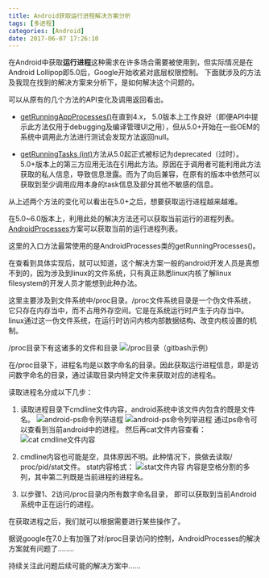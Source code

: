 ```yaml
---
title: Android获取运行进程解决方案分析
tags: [多进程]
categories: [Android]
date: 2017-06-07 17:26:10
---
```


在Android中获取**运行进程**这种需求在许多场合需要被使用到，但实际情况是在Android Lollipop即5.0后，Google开始收紧对底层权限控制。
下面就涉及的方法及我现在找到的解决方案来分析下，是如何解决这个问题的。

<!-- more -->

可以从原有的几个方法的API变化及调用返回看出。
- [getRunningAppProcesses()](https://developer.android.com/reference/android/app/ActivityManager.html#getRunningAppProcesses%28%29)在直到4.x， 5.0版本上工作良好（即便API中提示此方法仅用于debugging及编译管理UI之用），但从5.0+开始在一些OEM的系统中调用此方法进行测试会发现方法返回null。

- [getRunningTasks (int)](https://developer.android.com/reference/android/app/ActivityManager.html#getRunningTasks%28int%29)方法从5.0起正式被标记为deprecated（过时）。5.0+版本上的第三方应用无法在引用此方法。原因在于调用者可能利用此方法获取的私人信息，导致信息泄露。而为了向后兼容，在原有的版本中依然可以获取到至少调用应用本身的task信息及部分其他不敏感的信息。

从上述两个方法的变化可以看出在5.0+之后，想要获取运行进程越来越难。

在5.0~6.0版本上，利用此处的解决方法还可以获取当前运行的进程列表。
[AndroidProcesses](https://github.com/jaredrummler/AndroidProcesses "github地址")方案可以获取当前的运行进程列表。

这里的入口方法最常使用的是AndroidProcesses类的getRunningProcesses()。

在查看到具体实现后，就可以知道，这个解决方案一般的android开发人员是真想不到的，因为涉及到linux的文件系统，只有真正熟悉linux内核了解linux filesystem的开发人员才能想到此种办法。

这里主要涉及到文件系统中/proc目录。/proc文件系统目录是一个伪文件系统，它只存在内存当中，而不占用外存空间。它是在系统运行时产生于内存当中。linux通过这一伪文件系统，在运行时访问内核内部数据结构、改变内核设置的机制。

/proc目录下有这诸多的文件和目录
![/proc目录（gitbash示例）](/images/get-running-processes-above-android-lollipop/dir_proc.png)

在/proc目录下，进程名均是以数字命名的目录。因此获取运行进程信息，即是访问数字命名的目录，通过读取目录内特定文件来获取对应的进程名。

读取进程名分成以下几步：

 1. 读取进程目录下cmdline文件内容，android系统中该文件内包含的既是文件名。
![android-ps命令列举进程](/images/get-running-processes-above-android-lollipop/ps_list_processes_of_android.png)
![android-ps命令列举进程](/images/get-running-processes-above-android-lollipop/ps_list_processes_of_android_1.png)
通过ps命令可以查看到当前android中的进程。
然后再cat文件内容查看：
![cat cmdline文件内容](/images/get-running-processes-above-android-lollipop/cat_cmdline_content.jpg)

 2. cmdline内容也可能是空，具体原因不明。此种情况下，换做去读取/
 proc/pid/stat文件。
 stat内容格式：
 ![stat文件内容](/images/get-running-processes-above-android-lollipop/content_format_of_file_stat.png)
 内容是空格分割的多列，其中第二列既是当前进程的进程名。

 3. 以步骤1、2访问/proc目录内所有数字命名目录， 即可以获取到当前Android系统中正在运行的进程。

在获取进程之后，我们就可以根据需要进行某些操作了。

据说google在7.0上有加强了对/proc目录访问的控制，AndroidProcesses的解决方案就有问题了........

持续关注此问题后续可能的解决方案中......

